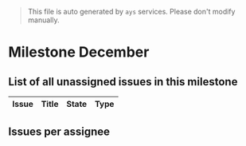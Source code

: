 > This file is auto generated by `ays` services. Please don't modify manually.

# Milestone December

## List of all unassigned issues in this milestone

|Issue|Title|State|Type|
|-----|-----|-----|---|


## Issues per assignee


